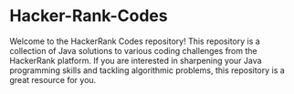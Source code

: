 # Hacker-Rank-Codes
Welcome to the HackerRank Codes repository! This repository is a collection of Java solutions to various coding challenges from the HackerRank platform. If you are interested in sharpening your Java programming skills and tackling algorithmic problems, this repository is a great resource for you.
